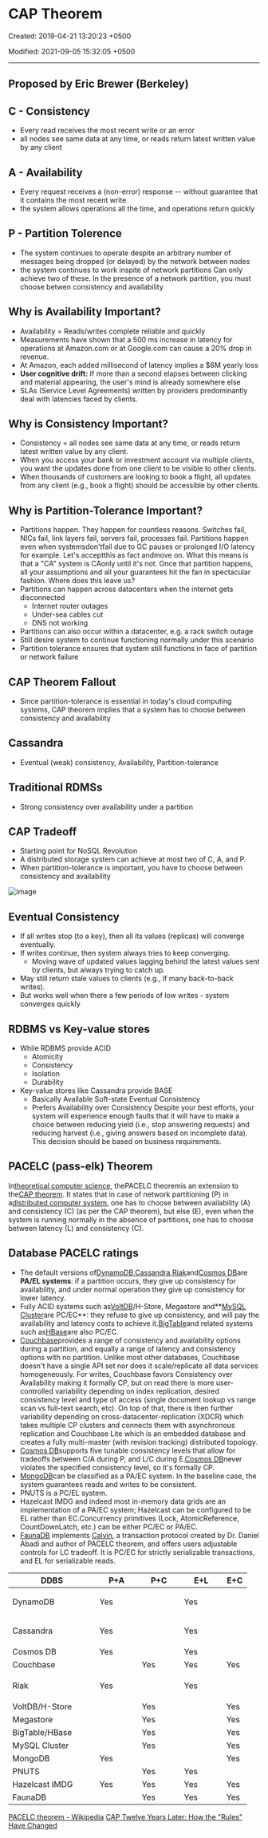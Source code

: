 # CAP Theorem

Created: 2019-04-21 13:20:23 +0500

Modified: 2021-09-05 15:32:05 +0500

---

## Proposed by Eric Brewer (Berkeley)

## C - Consistency

- Every read receives the most recent write or an error
- all nodes see same data at any time, or reads return latest written value by any client

## A - Availability

- Every request receives a (non-error) response -- without guarantee that it contains the most recent write
- the system allows operations all the time, and operations return quickly

## P - Partition Tolerence

- The system continues to operate despite an arbitrary number of messages being dropped (or delayed) by the network between nodes
- the system continues to work inspite of network partitions
Can only achieve two of these.
In the presence of a network partition, you must choose betwen consistency and availability

## Why is Availability Important?

- Availability = Reads/writes complete reliable and quickly
- Measurements have shown that a 500 ms increase in latency for operations at Amazon.com or at Google.com can cause a 20% drop in revenue.
- At Amazon, each added millisecond of latency implies a $6M yearly loss
- **User cognitive drift:** If more than a second elapses between clicking and material appearing, the user's mind is already somewhere else
- SLAs (Service Level Agreements) written by providers predominantly deal with latencies faced by clients.

## Why is Consistency Important?

- Consistency = all nodes see same data at any time, or reads return latest written value by any client.
- When you access your bank or investment account via multiple clients, you want the updates done from one client to be visible to other clients.
- When thousands of customers are looking to book a flight, all updates from any client (e.g., book a flight) should be accessible by other clients.

## Why is Partition-Tolerance Important?

- Partitions happen. They happen for countless reasons. Switches fail, NICs fail, link layers fail, servers fail, processes fail. Partitions happen even when systemsdon'tfail due to GC pauses or prolonged I/O latency for example. Let's acceptthis as fact andmove on. What this means is that a "CA" system is CAonly until it's not. Once that partition happens, all your assumptions and all your guarantees hit the fan in spectacular fashion. Where does this leave us?
- Partitions can happen across datacenters when the internet gets disconnected
  - Internet router outages
  - Under-sea cables cut
  - DNS not working
- Partitions can also occur within a datacenter, e.g. a rack switch outage
- Still desire system to continue functioning normally under this scenario
- Partition tolerance ensures that system still functions in face of partition or network failure

## CAP Theorem Fallout

- Since partition-tolerance is essential in today's cloud computing systems, CAP theorem implies that a system has to choose between consistency and availability

## Cassandra

- Eventual (weak) consistency, Availability, Partition-tolerance

## Traditional RDMSs

- Strong consistency over availability under a partition

## CAP Tradeoff

- Starting point for NoSQL Revolution
- A distributed storage system can achieve at most two of C, A, and P.
- When partition-tolerance is important, you have to choose between consistency and availability

![image](media/CAP-Theorem-image1.png)

## Eventual Consistency

- If all writes stop (to a key), then all its values (replicas) will converge eventually.
- If writes continue, then system always tries to keep converging.
  - Moving wave of updated values lagging behind the latest values sent by clients, but always trying to catch up.
- May still return stale values to clients (e.g., if many back-to-back writes).
- But works well when there a few periods of low writes - system converges quickly

## RDBMS vs Key-value stores

- While RDBMS provide ACID
  - Atomicity
  - Consistency
  - Isolation
  - Durability
- Key-value stores like Cassandra provide BASE
  - Basically Available Soft-state Eventual Consistency
  - Prefers Availability over Consistency
Despite your best efforts, your system will experience enough faults that it will have to make a choice between reducing yield (i.e., stop answering requests) and reducing harvest (i.e., giving answers based on incomplete data). This decision should be based on business requirements.

## PACELC (pass-elk) Theorem

In[theoretical computer science](https://en.wikipedia.org/wiki/Theoretical_computer_science), thePACELC theoremis an extension to the[CAP theorem](https://en.wikipedia.org/wiki/CAP_theorem). It states that in case of network partitioning (P) in a[distributed computer system](https://en.wikipedia.org/wiki/Distributed_computing), one has to choose between availability (A) and consistency (C) (as per the CAP theorem), but else (E), even when the system is running normally in the absence of partitions, one has to choose between latency (L) and consistency (C).

## Database PACELC ratings

- The default versions of[DynamoDB](https://en.wikipedia.org/wiki/Amazon_DynamoDB),[Cassandra](https://en.wikipedia.org/wiki/Apache_Cassandra),[Riak](https://en.wikipedia.org/wiki/Riak)and[Cosmos DB](https://en.wikipedia.org/wiki/Cosmos_DB)are **PA/EL systems**: if a partition occurs, they give up consistency for availability, and under normal operation they give up consistency for lower latency.
- Fully ACID systems such as[VoltDB](https://en.wikipedia.org/wiki/VoltDB)/H-Store, Megastore and**[MySQL Cluster](https://en.wikipedia.org/wiki/MySQL_Cluster)are PC/EC**: they refuse to give up consistency, and will pay the availability and latency costs to achieve it.[BigTable](https://en.wikipedia.org/wiki/Bigtable)and related systems such as[HBase](https://en.wikipedia.org/wiki/Apache_HBase)are also PC/EC.
- [Couchbase](https://docs.couchbase.com/server/6.0/learn/clusters-and-availability/clusters-and-availability.html)provides a range of consistency and availability options during a partition, and equally a range of latency and consistency options with no partition. Unlike most other databases, Couchbase doesn't have a single API set nor does it scale/replicate all data services homogeneously. For writes, Couchbase favors Consistency over Availability making it formally CP, but on read there is more user-controlled variability depending on index replication, desired consistency level and type of access (single document lookup vs range scan vs full-text search, etc). On top of that, there is then further variability depending on cross-datacenter-replication (XDCR) which takes multiple CP clusters and connects them with asynchronous replication and Couchbase Lite which is an embedded database and creates a fully multi-master (with revision tracking) distributed topology.
- [Cosmos DB](https://en.wikipedia.org/wiki/Cosmos_DB)supports five tunable consistency levels that allow for tradeoffs between C/A during P, and L/C during E.[Cosmos DB](https://en.wikipedia.org/wiki/Cosmos_DB)never violates the specified consistency level, so it's formally CP.
- [MongoDB](https://en.wikipedia.org/wiki/MongoDB)can be classified as a PA/EC system. In the baseline case, the system guarantees reads and writes to be consistent.
- PNUTS is a PC/EL system.
- Hazelcast IMDG and indeed most in-memory data grids are an implementation of a PA/EC system; Hazelcast can be configured to be EL rather than EC.Concurrency primitives (Lock, AtomicReference, CountDownLatch, etc.) can be either PC/EC or PA/EC.
- [FaunaDB](https://news.ycombinator.com/item?id=18257128) implements [Calvin](http://cs.yale.edu/homes/thomson/publications/calvin-sigmod12.pdf), a transaction protocol created by Dr. Daniel Abadi and author of PACELC theorem, and offers users adjustable controls for LC tradeoff. It is PC/EC for strictly serializable transactions, and EL for serializable reads.

<table>
<colgroup>
<col style="width: 35%" />
<col style="width: 17%" />
<col style="width: 17%" />
<col style="width: 17%" />
<col style="width: 10%" />
</colgroup>
<thead>
<tr class="header">
<th>DDBS</th>
<th>P+A</th>
<th>P+C</th>
<th>E+L</th>
<th>E+C</th>
</tr>
</thead>
<tbody>
<tr class="odd">
<td>DynamoDB</td>
<td>Yes</td>
<td></td>
<td><p>Yes</p>
</td>
<td></td>
</tr>
<tr class="even">
<td>Cassandra</td>
<td>Yes</td>
<td></td>
<td><p>Yes</p>
</td>
<td></td>
</tr>
<tr class="odd">
<td>Cosmos DB</td>
<td>Yes</td>
<td></td>
<td>Yes</td>
<td></td>
</tr>
<tr class="even">
<td>Couchbase</td>
<td></td>
<td>Yes</td>
<td>Yes</td>
<td>Yes</td>
</tr>
<tr class="odd">
<td>Riak</td>
<td>Yes</td>
<td></td>
<td><p>Yes</p>
</td>
<td></td>
</tr>
<tr class="even">
<td>VoltDB/H-Store</td>
<td></td>
<td>Yes</td>
<td></td>
<td>Yes</td>
</tr>
<tr class="odd">
<td>Megastore</td>
<td></td>
<td>Yes</td>
<td></td>
<td>Yes</td>
</tr>
<tr class="even">
<td>BigTable/HBase</td>
<td></td>
<td>Yes</td>
<td></td>
<td>Yes</td>
</tr>
<tr class="odd">
<td>MySQL Cluster</td>
<td></td>
<td>Yes</td>
<td></td>
<td>Yes</td>
</tr>
<tr class="even">
<td>MongoDB</td>
<td>Yes</td>
<td></td>
<td></td>
<td>Yes</td>
</tr>
<tr class="odd">
<td>PNUTS</td>
<td></td>
<td>Yes</td>
<td>Yes</td>
<td></td>
</tr>
<tr class="even">
<td>Hazelcast IMDG</td>
<td>Yes</td>
<td>Yes</td>
<td>Yes</td>
<td>Yes</td>
</tr>
<tr class="odd">
<td>FaunaDB</td>
<td></td>
<td>Yes</td>
<td>Yes</td>
<td>Yes</td>
</tr>
</tbody>
</table>

[PACELC theorem - Wikipedia](https://en.wikipedia.org/wiki/PACELC_theorem)
[CAP Twelve Years Later: How the "Rules" Have Changed](https://www.infoq.com/articles/cap-twelve-years-later-how-the-rules-have-changed)
